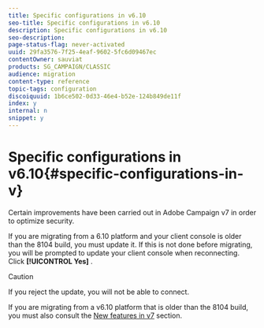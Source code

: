 ```yaml
---
title: Specific configurations in v6.10
seo-title: Specific configurations in v6.10
description: Specific configurations in v6.10
seo-description: 
page-status-flag: never-activated
uuid: 29fa3576-7f25-4eaf-9602-5fc6d09467ec
contentOwner: sauviat
products: SG_CAMPAIGN/CLASSIC
audience: migration
content-type: reference
topic-tags: configuration
discoiquuid: 1b6ce502-0d33-46e4-b52e-124b849de11f
index: y
internal: n
snippet: y
---
```


# Specific configurations in v6.10{#specific-configurations-in-v}

Certain improvements have been carried out in Adobe Campaign v7 in order to optimize security.

If you are migrating from a 6.10 platform and your client console is older than the 8104 build, you must update it. If this is not done before migrating, you will be prompted to update your client console when reconnecting. Click **[!UICONTROL Yes]** .

>[!CAUTION]
>
>If you reject the update, you will not be able to connect.

If you are migrating from a v6.10 platform that is older than the 8104 build, you must also consult the [New features in v7](../../migration/using/general-configurations.md#new-features-in-v7) section.
